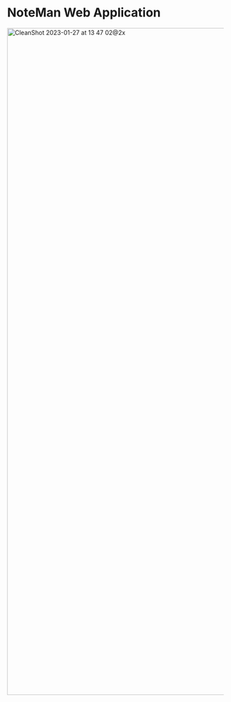 # NoteMan Web Application

<img width="1552" alt="CleanShot 2023-01-27 at 13 47 02@2x" src="https://user-images.githubusercontent.com/71330310/215056573-ab27e3c6-1881-4d88-bb78-c347d0e6bf3a.png">
